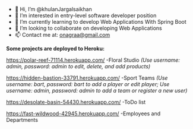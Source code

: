 - 👋 Hi, I’m @khulanJargalsaikhan
- 👀 I’m interested in entry-level software developer position
- 🌱 I’m currently learning to develop Web Applications With Spring Boot
- 💞️ I’m looking to collaborate on developing Web Applications
- 📫 Contact me at: onagraa@gmail.com

<!---
khulanJargalsaikhan/khulanJargalsaikhan is a ✨ special ✨ repository because its `README.md` (this file) appears on your GitHub profile.
You can click the Preview link to take a look at your changes.
--->


**Some projects are deployed to Heroku:**

https://polar-reef-71114.herokuapp.com/   -Floral Studio 
*(Use username: admin, password: admin to edit, delete, and add products)*

https://hidden-bastion-33791.herokuapp.com/   -Sport Teams
*(Use username: bart, password: bart to add a player or edit player; Use username: admin, password: admin to add a team or register a new user)*

https://desolate-basin-54430.herokuapp.com/   -ToDo list

https://fast-wildwood-42945.herokuapp.com/  -Employees and Departments
